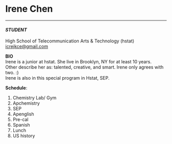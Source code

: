 # Irene Chen   
---
#### _STUDENT_  
High School of Telecommunication Arts & Technology (hstat)  
icrejkce@gmail.com

**BIO**  
Irene is a junior at hstat. She live in Brooklyn, NY for at least 10 years.  
Other describe her as: talented, creative, and smart. Irene only agrees with two. :)  
Irene is also in this special program in Hstat, SEP. 

**Schedule**:
1. Chemistry Lab/ Gym
2. Apchemistry 
3. SEP
4. Apenglish
5. Pre-cal
6. Spanish
7. Lunch
8. US history

